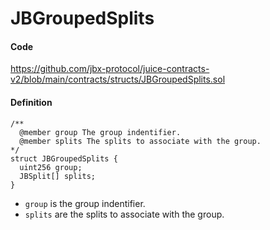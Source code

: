 # JBGroupedSplits

#### Code

https://github.com/jbx-protocol/juice-contracts-v2/blob/main/contracts/structs/JBGroupedSplits.sol

#### Definition

```
/**
  @member group The group indentifier.
  @member splits The splits to associate with the group.
*/
struct JBGroupedSplits {
  uint256 group;
  JBSplit[] splits;
}
```

* `group` is the group indentifier.
* `splits` are the splits to associate with the group.